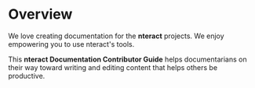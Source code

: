 # Overview

We love creating documentation for the **nteract** projects. We enjoy
empowering you to use nteract's tools.

This **nteract Documentation Contributor Guide** helps documentarians on their
way toward writing and editing content that helps others be productive.
